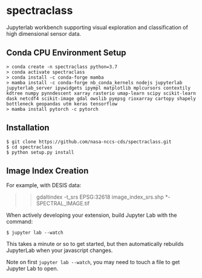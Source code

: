 spectraclass
===============================

Jupyterlab workbench supporting visual exploration and classification of high dimensional sensor data.

Conda CPU Environment Setup
---------------

    > conda create -n spectraclass python=3.7
    > conda activate spectraclass
    > conda install -c conda-forge mamba
    > mamba install -c conda-forge nb_conda_kernels nodejs jupyterlab jupyterlab_server ipywidgets ipympl matplotlib mplcursors contextily kdtree numpy pynndescent xarray rasterio umap-learn scipy scikit-learn dask netcdf4 scikit-image gdal owslib pyepsg rioxarray cartopy shapely bottleneck geopandas utm keras tensorflow
    > mamba install pytorch -c pytorch

Installation
------------

    $ git clone https://github.com/nasa-nccs-cds/spectraclass.git
    $ cd spectraclass
    $ python setup.py install

Image Index Creation
--------------------

For example, with DESIS data:

>> gdaltindex -t_srs EPSG:32618 image_index_srs.shp *-SPECTRAL_IMAGE.tif

When actively developing your extension, build Jupyter Lab with the command:

    $ jupyter lab --watch

This takes a minute or so to get started, but then automatically rebuilds JupyterLab when your javascript changes.

Note on first `jupyter lab --watch`, you may need to touch a file to get Jupyter Lab to open.

